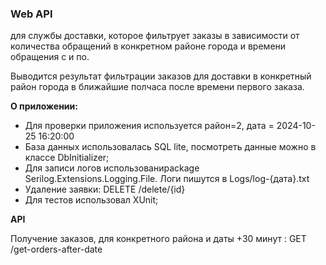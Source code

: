 <h3>Web API  </h3>

для службы доставки, которое фильтрует заказы в зависимости от
количества обращений в конкретном районе города и времени обращения с и по.

Выводится результат фильтрации
заказов для доставки в конкретный район города в ближайшие полчаса после времени первого заказа.

 <strong>О приложении:</strong>
  <ul>
  <li>Для проверки приложения используется район=2, дата = 2024-10-25 16:20:00</li>
  <li>База данных использовалась SQL lite, посмотреть данные можно в классе DbInitializer;</li>
  <li>Для записи логов использованиpackage Serilog.Extensions.Logging.File. Логи пишутся в Logs/log-{дата}.txt</li>
    <li>Удаление заявки: DELETE /delete/{id}</li>
      <li>Для тестов использовал XUnit;</li>      
</ul>

 <strong>API</strong>

Получение заказов, для конкретного района и даты +30 минут : GET /get-orders-after-date
 

